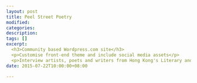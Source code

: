 ```yaml
---
layout: post
title: Peel Street Poetry
modified:
categories: 
description: 
tags: []
excerpt: 
  <h3>Community based Wordpress.com site</h3>
  <p>Customise front-end theme and include social media assets</p>
  <p>Interview artists, poets and writers from Hong Kong's Literary and Arts scene.</p>
date: 2015-07-22T10:00:00+08:00

---
```


<figure>
  <img src="/" alt="">
  <figcaption></figcaption>
</figure>